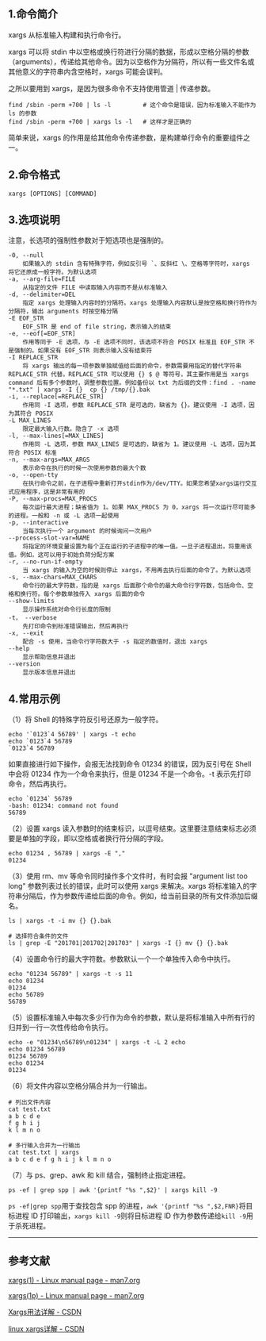 ## 1.命令简介
xargs 从标准输入构建和执行命令行。

xargs 可以将 stdin 中以空格或换行符进行分隔的数据，形成以空格分隔的参数（arguments），传递给其他命令。因为以空格作为分隔符，所以有一些文件名或其他意义的字符串内含空格时，xargs 可能会误判。

之所以要用到 xargs，是因为很多命令不支持使用管道 | 传递参数。
```
find /sbin -perm +700 | ls -l         # 这个命令是错误，因为标准输入不能作为 ls 的参数
find /sbin -perm +700 | xargs ls -l   # 这样才是正确的
```
简单来说，xargs 的作用是给其他命令传递参数，是构建单行命令的重要组件之一。
## 2.命令格式
```
xargs [OPTIONS] [COMMAND]
```

## 3.选项说明
注意，长选项的强制性参数对于短选项也是强制的。
```
-0, --null
	如果输入的 stdin 含有特殊字符，例如反引号 `、反斜杠 \、空格等字符时，xargs 将它还原成一般字符。为默认选项
-a, --arg-file=FILE
	从指定的文件 FILE 中读取输入内容而不是从标准输入
-d, --delimiter=DEL
	指定 xargs 处理输入内容时的分隔符。xargs 处理输入内容默认是按空格和换行符作为分隔符，输出 arguments 时按空格分隔
-E EOF_STR
	EOF_STR 是 end of file string，表示输入的结束
-e, --eof[=EOF_STR]
	作用等同于 -E 选项，与 -E 选项不同时，该选项不符合 POSIX 标准且 EOF_STR 不是强制的。如果没有 EOF_STR 则表示输入没有结束符
-I REPLACE_STR
	将 xargs 输出的每一项参数单独赋值给后面的命令，参数需要用指定的替代字符串 REPLACE_STR 代替。REPLACE_STR 可以使用 {} $ @ 等符号，其主要作用是当 xargs command 后有多个参数时，调整参数位置。例如备份以 txt 为后缀的文件：find . -name "*.txt" | xargs -I {}  cp {} /tmp/{}.bak
-i, --replace[=REPLACE_STR]
	作用同 -I 选项，参数 REPLACE_STR 是可选的，缺省为 {}。建议使用 -I 选项，因为其符合 POSIX
-L MAX_LINES
	限定最大输入行数。隐含了 -x 选项
-l, --max-lines[=MAX_LINES]
	作用同 -L 选项，参数 MAX_LINES 是可选的，缺省为 1。建议使用 -L 选项，因为其符合 POSIX 标准
-n, --max-args=MAX_ARGS
	表示命令在执行的时候一次使用参数的最大个数
-o, --open-tty
	在执行命令之前，在子进程中重新打开stdin作为/dev/TTY。如果您希望xargs运行交互式应用程序，这是非常有用的
-P, --max-procs=MAX_PROCS
	每次运行最大进程；缺省值为 1。如果 MAX_PROCS 为 0，xargs 将一次运行尽可能多的进程。一般和 -n 或 -L 选项一起使用
-p, --interactive
	当每次执行一个 argument 的时候询问一次用户
--process-slot-var=NAME
	将指定的环境变量设置为每个正在运行的子进程中的唯一值。一旦子进程退出，将重用该值。例如，这可以用于初始负荷分配方案
-r, --no-run-if-empty
	当 xargs 的输入为空的时候则停止 xargs，不用再去执行后面的命令了。为默认选项
-s, --max-chars=MAX_CHARS
	命令行的最大字符数，指的是 xargs 后面那个命令的最大命令行字符数，包括命令、空格和换行符。每个参数单独传入 xargs 后面的命令
--show-limits
	显示操作系统对命令行长度的限制
-t， --verbose
	先打印命令到标准错误输出，然后再执行
-x, --exit
	配合 -s 使用，当命令行字符数大于 -s 指定的数值时，退出 xargs
--help
	显示帮助信息并退出
--version
	显示版本信息并退出
```

## 4.常用示例
（1）将 Shell 的特殊字符反引号还原为一般字符。
```shell
echo '`0123`4 56789' | xargs -t echo
echo `0123`4 56789 
`0123`4 56789
```
如果直接进行如下操作，会报无法找到命令 01234 的错误，因为反引号在 Shell 中会将 01234 作为一个命令来执行，但是 01234 不是一个命令。-t 表示先打印命令，然后再执行。
```shell
echo `01234` 56789
-bash: 01234: command not found
56789
```

（2）设置 xargs 读入参数时的结束标识，以逗号结束。这里要注意结束标志必须要是单独的字段，即以空格或者换行符分隔的字段。
```shell
echo 01234 , 56789 | xargs -E ","
01234
```

（3）使用 rm、mv 等命令同时操作多个文件时，有时会报 "argument list too long" 参数列表过长的错误，此时可以使用 xargs 来解决。xargs 将标准输入的字符串分隔后，作为参数传递给后面的命令。例如，给当前目录的所有文件添加后缀名。
```shell
ls | xargs -t -i mv {} {}.bak

# 选择符合条件的文件
ls | grep -E "201701|201702|201703" | xargs -I {} mv {} {}.bak
```

（4）设置命令行的最大字符数。参数默认一个一个单独传入命令中执行。
```shell
echo "01234 56789" | xargs -t -s 11
echo 01234 
01234
echo 56789 
56789
```

（5）设置标准输入中每次多少行作为命令的参数，默认是将标准输入中所有行的归并到一行一次性传给命令执行。
```shell
echo -e "01234\n56789\n01234" | xargs -t -L 2 echo
echo 01234 56789 
01234 56789
echo 01234 
01234
```

（6）将文件内容以空格分隔合并为一行输出。
```shell
# 列出文件内容
cat test.txt
a b c d e
f g h i j 
k l m n o

# 多行输入合并为一行输出
cat test.txt | xargs
a b c d e f g h i j k l m n o
```

（7）与 ps、grep、awk 和 kill 结合，强制终止指定进程。
```shell
ps -ef | grep spp | awk '{printf "%s ",$2}' | xargs kill -9
```
`ps -ef|grep spp`用于查找包含 spp 的进程，`awk '{printf "%s ",$2,FNR}`将目标进程 ID 打印输出，`xargs kill -9`则将目标进程 ID 作为参数传递给`kill -9`用于杀死进程。

---
## 参考文献
[xargs(1) - Linux manual page - man7.org](https://man7.org/linux/man-pages/man1/xargs.1.html)

[xargs(1p) - Linux manual page - man7.org](https://man7.org/linux/man-pages/man1/xargs.1p.html)

[Xargs用法详解 - CSDN](http://blog.csdn.net/zhangfn2011/article/details/6776925/)

[linux xargs详解 - CSDN](http://blog.csdn.net/hittata/article/details/8021500)

<Vssue title="xargs" />